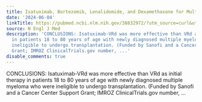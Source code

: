 ```yaml
---
title: Isatuximab, Bortezomib, Lenalidomide, and Dexamethasone for Multiple Myeloma
date: '2024-06-04'
linkTitle: https://pubmed.ncbi.nlm.nih.gov/38832972/?utm_source=curl&utm_medium=rss&utm_campaign=pubmed-2&utm_content=1LIK-026Y9bjRE4xDQ231BSa89BnY4O2Rfi-9WXQd8C31C6cqE&fc=20211015124055&ff=20240605181411&v=2.18.0.post9+e462414
source: N Engl J Med
description: 'CONCLUSIONS: Isatuximab-VRd was more effective than VRd as initial therapy
  in patients 18 to 80 years of age with newly diagnosed multiple myeloma who were
  ineligible to undergo transplantation. (Funded by Sanofi and a Cancer Center Support
  Grant; IMROZ ClinicalTrials.gov number, ...'
disable_comments: true
---
```

CONCLUSIONS: Isatuximab-VRd was more effective than VRd as initial therapy in patients 18 to 80 years of age with newly diagnosed multiple myeloma who were ineligible to undergo transplantation. (Funded by Sanofi and a Cancer Center Support Grant; IMROZ ClinicalTrials.gov number, ...